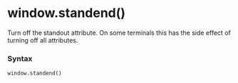 # window.standend()

Turn off the standout attribute. On some terminals this has the side effect of turning off all attributes.

### Syntax

```python
window.standend()
```